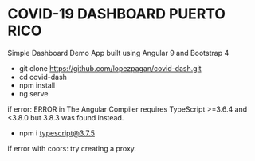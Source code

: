 # COVID-19 DASHBOARD PUERTO RICO

Simple Dashboard Demo App built using Angular 9 and Bootstrap 4

- git clone https://github.com/lopezpagan/covid-dash.git
- cd covid-dash
- npm install
- ng serve

if error: ERROR in The Angular Compiler requires TypeScript >=3.6.4 and <3.8.0 but 3.8.3 was found instead.
- npm i typescript@3.7.5

if error with coors: try creating a proxy.
